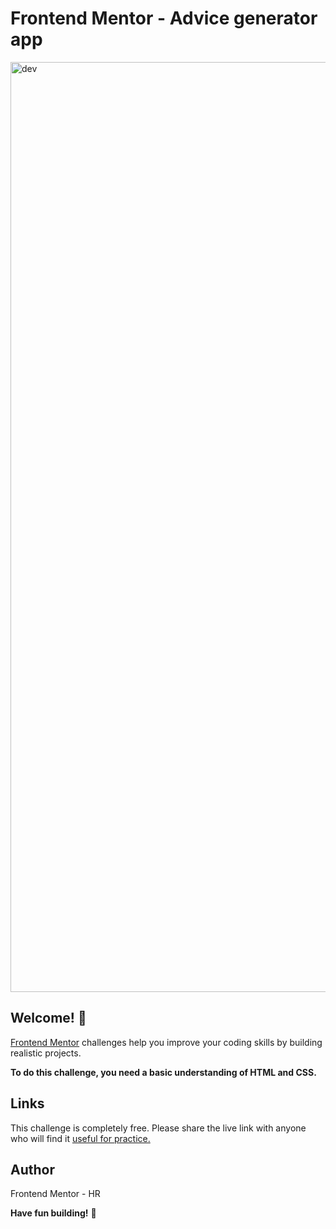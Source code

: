 # Frontend Mentor - Advice generator app

<img width="1488" alt="dev" src="https://user-images.githubusercontent.com/101202952/195582196-f9324f68-1063-4ec1-81f5-8ac949f79e70.png">

## Welcome! 👋

[Frontend Mentor](https://www.frontendmentor.io) challenges help you improve your coding skills by building realistic projects.

**To do this challenge, you need a basic understanding of HTML and CSS.**


## Links

This challenge is completely free. Please share the live link with anyone who will find it [useful for practice.](https://nimble-bubblegum-a8b300.netlify.app/)


## Author

Frontend Mentor - HR

**Have fun building!** 🚀
